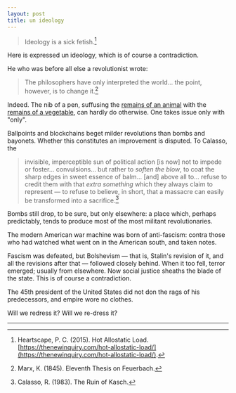```yaml
---
layout: post
title: un ideology
---
```


> Ideology is a sick fetish.[^1]

Here is expressed un ideology, which is of course a contradiction.

He who was before all else a revolutionist wrote:

> The philosophers have only interpreted the world... the point, however, is to change it.[^2]

Indeed. The nib of a pen, suffusing the [remains of an animal](https://en.wikipedia.org/wiki/Parchment) with the [remains of a vegetable](https://en.wikipedia.org/wiki/Iron_gall_ink), can hardly do otherwise. One takes issue only with "only".

Ballpoints and blockchains beget milder revolutions than bombs and bayonets. Whether this constitutes an improvement is disputed. To Calasso, the

> invisible, imperceptible sun of political action [is now] not to impede or foster... convulsions... but rather to *soften the blow*, to coat the sharp edges in sweet essence of balm... [and] above all to... refuse to credit them with that *extra something* which they always claim to represent &mdash; to refuse to believe, in short, that a massacre can easily be transformed into a sacrifice.[^3]

Bombs still drop, to be sure, but only elsewhere: a place which, perhaps predictably, tends to produce most of the most militant revolutionaries.

The modern American war machine was born of anti-fascism: contra those who had watched what went on in the American south, and taken notes.

Fascism was defeated, but Bolshevism &mdash; that is, Stalin's revision of it, and all the revisions after that &mdash; followed closely behind. When it too fell, terror emerged; usually from elsewhere. Now social justice sheaths the blade of the state. This is of course a contradiction.

The 45th president of the United States did not don the rags of his predecessors, and empire wore no clothes.

Will we redress it? Will we re-dress it?

---

[^1]: Heartscape, P. C. (2015). Hot Allostatic Load. [https://thenewinquiry.com/hot-allostatic-load/](https://thenewinquiry.com/hot-allostatic-load/).

[^2]: Marx, K. (1845). Eleventh Thesis on Feuerbach.

[^3]: Calasso, R. (1983). The Ruin of Kasch.
